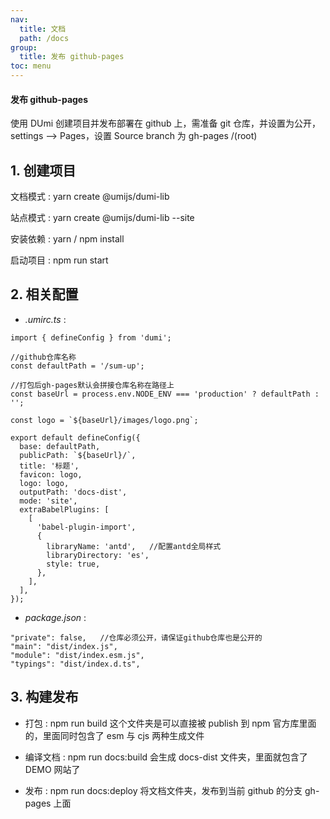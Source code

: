 ```yaml
---
nav:
  title: 文档
  path: /docs
group:
  title: 发布 github-pages
toc: menu
---
```


#### 发布 github-pages

使用 DUmi 创建项目并发布部署在 github 上，需准备 git 仓库，并设置为公开，settings --> Pages，设置 Source branch 为 gh-pages /(root)

## 1. 创建项目

文档模式 : yarn create @umijs/dumi-lib

站点模式 : yarn create @umijs/dumi-lib --site

安装依赖 : yarn / npm install

启动项目 : npm run start

## 2. 相关配置

- _.umirc.ts_ :

```
import { defineConfig } from 'dumi';

//github仓库名称
const defaultPath = '/sum-up';

//打包后gh-pages默认会拼接仓库名称在路径上
const baseUrl = process.env.NODE_ENV === 'production' ? defaultPath : '';

const logo = `${baseUrl}/images/logo.png`;

export default defineConfig({
  base: defaultPath,
  publicPath: `${baseUrl}/`,
  title: '标题',
  favicon: logo,
  logo: logo,
  outputPath: 'docs-dist',
  mode: 'site',
  extraBabelPlugins: [
    [
      'babel-plugin-import',
      {
        libraryName: 'antd',   //配置antd全局样式
        libraryDirectory: 'es',
        style: true,
      },
    ],
  ],
});
```

- _package.json_ :

```
"private": false,   //仓库必须公开，请保证github仓库也是公开的
"main": "dist/index.js",
"module": "dist/index.esm.js",
"typings": "dist/index.d.ts",
```

## 3. 构建发布

- 打包 : npm run build 这个文件夹是可以直接被 publish 到 npm 官方库里面的，里面同时包含了 esm 与 cjs 两种生成文件

- 编译文档 : npm run docs:build 会生成 docs-dist 文件夹，里面就包含了 DEMO 网站了

- 发布 : npm run docs:deploy 将文档文件夹，发布到当前 github 的分支 gh-pages 上面
